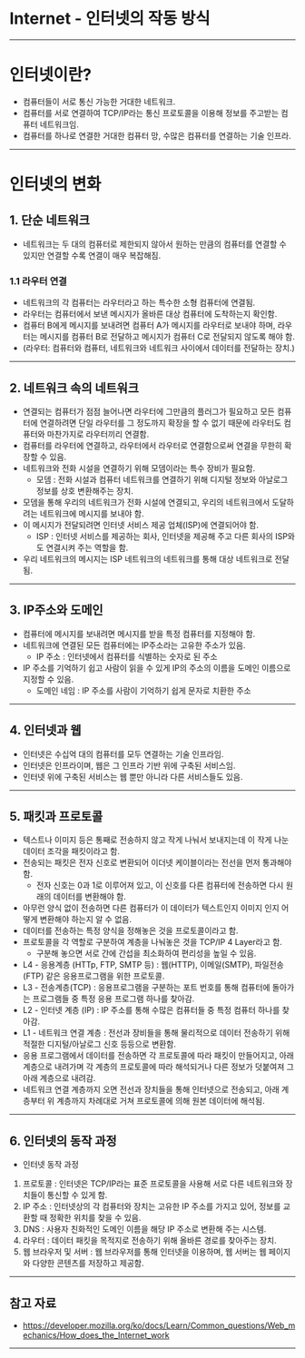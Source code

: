 # Internet - 인터넷의 작동 방식

------

# 인터넷이란?

- 컴퓨터들이 서로 통신 가능한 거대한 네트워크.
- 컴퓨터를 서로 연결하여 TCP/IP라는 통신 프로토콜을 이용해 정보를 주고받는 컴퓨터 네트워크임.
- 컴퓨터를 하나로 연결한 거대한 컴퓨터 망, 수많은 컴퓨터를 연결하는 기술 인프라.

------

# 인터넷의 변화

## 1. 단순 네트워크

- 네트워크는 두 대의 컴퓨터로 제한되지 않아서 원하는 만큼의 컴퓨터를 연결할 수 있지만 연결할 수록 연결이 매우 복잡해짐.

### 1.1 라우터 연결

- 네트워크의 각 컴퓨터는 라우터라고 하는 특수한 소형 컴퓨터에 연결됨.
- 라우터는 컴퓨터에서 보낸 메시지가 올바른 대상 컴퓨터에 도착하는지 확인함.
- 컴퓨터 B에게 메시지를 보내려면 컴퓨터 A가 메시지를 라우터로 보내야 하며, 라우터는 메시지를 컴퓨터 B로 전달하고 메시지가 컴퓨터 C로 전달되지 않도록 해야 함.
- (라우터: 컴퓨터와 컴퓨터, 네트워크와 네트워크 사이에서 데이터를 전달하는 장치.)

------

## 2. 네트워크 속의 네트워크

- 연결되는 컴퓨터가 점점 늘어나면 라우터에 그만큼의 플러그가 필요하고 모든 컴퓨터에 연결하려면 단일 라우터를 그 정도까지 확장을 할 수 없기 때문에 라우터도 컴퓨터와 마찬가지로 라우터끼리 연결함.
- 컴퓨터를 라우터에 연결하고, 라우터에서 라우터로 연결함으로써 연결을 무한히 확장할 수 있음.
- 네트워크와 전화 시설을 연결하기 위해 모뎀이라는 특수 장비가 필요함.
  - 모뎀 : 전화 시설과 컴퓨터 네트워크를 연결하기 위해 디지털 정보와 아날로그 정보를 상호 변환해주는 장치.
- 모뎀을 통해 우리의 네트워크가 전화 시설에 연결되고, 우리의 네트워크에서 도달하려는 네트워크에 메시지를 보내야 함.
- 이 메시지가 전달되려면 인터넷 서비스 제공 업체(ISP)에 연결되어야 함.
  - ISP : 인터넷 서비스를 제공하는 회사, 인터넷을 제공해 주고 다른 회사의 ISP와도 연결시켜 주는 역할을 함.
- 우리 네트워크의 메시지는 ISP 네트워크의 네트워크를 통해 대상 네트워크로 전달됨.

------

## 3. IP주소와 도메인

- 컴퓨터에 메시지를 보내려면 메시지를 받을 특정 컴퓨터를 지정해야 함.
- 네트워크에 연결된 모든 컴퓨터에는 IP주소라는 고유한 주소가 있음.
  - IP 주소 : 인터넷에서 컴퓨터를 식별하는 숫자로 된 주소
- IP 주소를 기억하기 쉽고 사람이 읽을 수 있게 IP의 주소의 이름을 도메인 이름으로 지정할 수 있음.
  - 도메인 네임 : IP 주소를 사람이 기억하기 쉽게 문자로 치환한 주소

------

## 4. 인터넷과 웹

- 인터넷은 수십억 대의 컴퓨터를 모두 연결하는 기술 인프라임.
- 인터넷은 인프라이며, 웹은 그 인프라 기반 위에 구축된 서비스임.
- 인터넷 위에 구축된 서비스는 웹 뿐만 아니라 다른 서비스들도 있음.

------

## 5. 패킷과 프로토콜

- 텍스트나 이미지 등은 통째로 전송하지 않고 작게 나눠서 보내지는데 이 작게 나눈 데이터 조각을 패킷이라고 함.
- 전송되는 패킷은 전자 신호로 변환되어 이더넷 케이블이라는 전선을 먼저 통과해야 함.
  - 전자 신호는 0과 1로 이루어져 있고,  이 신호를 다른 컴퓨터에 전송하면 다시 원래의 데이터를 변환해야 함.
- 아무런 양식 없이 전송하면 다른 컴퓨터가 이 데이터가 텍스트인지 이미지 인지 어떻게 변환해야 하는지 알 수 없음.
- 데이터를 전송하는 특정 양식을 정해놓은 것을 프로토콜이라고 함.
- 프로토콜을 각 역할로 구분하여 계층을 나눠놓은 것을 TCP/IP 4 Layer라고 함.
  - 구분해 놓으면 서로 간에 간섭을 최소화하여 편리성을 높일 수 있음.
- L4 - 응용계층 (HTTp, FTP, SMTP 등) : 웹(HTTP), 이메일(SMTP), 파일전송(FTP) 같은 응용프로그램을 위한 프로토콜.
- L3 - 전송계층(TCP) : 응용프로그램을 구분하는 포트 번호를 통해 컴퓨터에 돌아가는 프로그램들 중 특정 응용 프로그램 하나를 찾아감.
- L2 - 인터넷 계층 (IP) : IP 주소를 통해 수많은 컴퓨터들 중 특정 컴퓨터 하나를 찾아감.
- L1 - 네트워크 연결 계층 : 전선과 장비들을 통해 물리적으로 데이터 전송하기 위해 적절한 디지털/아날로그 신호 등등으로 변환함.
- 응용 프로그램에서 데이터를 전송하면 각 프로토콜에 따라 패킷이 만들어지고, 아래 계층으로 내려가며 각 계층의 프로토콜에 따라 해석되거나 다른 정보가 덧붙여져 그 아래 계층으로 내려감.
- 네트워크 연결 계층까지 오면 전선과 장치들을 통해 인터넷으로 전송되고, 아래 계층부터 위 계층까지 차례대로 거쳐 프로토콜에 의해 원본 데이터에 해석됨.

------

## 6. 인터넷의 동작 과정

- 인터넷 동작 과정

1. 프로토콜 : 인터넷은 TCP/IP라는 표준 프로토콜을 사용해 서로 다른 네트워크와 장치들이 통신할 수 있게 함.
2. IP 주소 : 인터넷상의 각 컴퓨터와 장치는 고유한 IP 주소를 가지고 있어, 정보를 교환할 때 정확한 위치를 찾을 수 있음.
3. DNS : 사용자 친화적인 도메인 이름을 해당 IP 주소로 변환해 주는 시스템.
4. 라우터 : 데이터 패킷을 목적지로 전송하기 위해 올바른 경로를 찾아주는 장치.
5. 웹 브라우저 및 서버 : 웹 브라우저를 통해 인터넷을 이용하며, 웹 서버는 웹 페이지와 다양한 콘텐츠를 저장하고 제공함.

------

## 참고 자료

- https://developer.mozilla.org/ko/docs/Learn/Common_questions/Web_mechanics/How_does_the_Internet_work

------